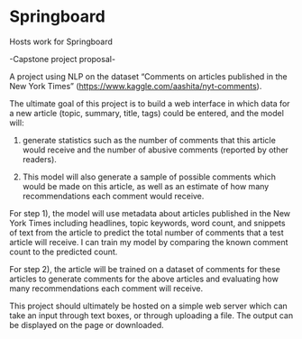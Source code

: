 # Springboard
Hosts work for Springboard

-Capstone project proposal-

A project using NLP on the dataset “Comments on articles published in the New York Times” (https://www.kaggle.com/aashita/nyt-comments). 

The ultimate goal of this project is to build a web interface in which data for a new article (topic, summary, title, tags) could be entered, and the model will:
1)	generate statistics such as the number of comments that this article would receive and the number of abusive comments (reported by other readers). 

2)	This model will also generate a sample of possible comments which would be made on this article, as well as an estimate of how many recommendations each comment would receive.

For step 1), the model will use metadata about articles published in the New York Times including headlines, topic keywords, word count, and snippets of text from the article to predict the total number of comments that a test article will receive.
I can train my model by comparing the known comment count to the predicted count.

For step 2), the article will be trained on a dataset of comments for these articles to generate comments for the above articles and evaluating how many recommendations each comment will receive.

This project should ultimately be hosted on a simple web server which can take an input through text boxes, or through uploading a file. The output can be displayed on the page or downloaded.

